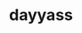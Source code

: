 ---
title: dayyass
github: https://github.com/dayyass
mode: light
transition: 3s
archetype:
  - Little Bit of Everything
---